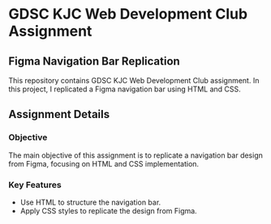 # GDSC KJC Web Development Club Assignment

## Figma Navigation Bar Replication
This  repository contains GDSC KJC Web Development Club assignment. In this project, I  replicated a Figma navigation bar using HTML and CSS.

## Assignment Details

### Objective
The main objective of this assignment is to replicate a navigation bar design from Figma, focusing on HTML and CSS implementation.

### Key Features
- Use HTML to structure the navigation bar.
- Apply CSS styles to replicate the design from Figma.
